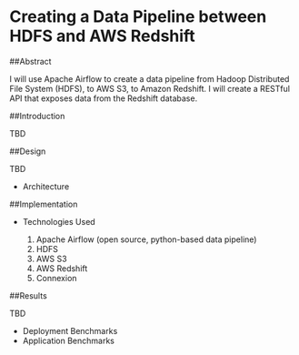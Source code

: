 # Creating a Data Pipeline between HDFS and AWS Redshift

##Abstract

I will use Apache Airflow to create a data pipeline from Hadoop Distributed File System
(HDFS), to AWS S3, to Amazon Redshift. I will create a RESTful API that exposes data from the Redshift
database.  

##Introduction

TBD

##Design

TBD

* Architecture

##Implementation

* Technologies Used

    1) Apache Airflow (open source, python-based data pipeline)
    2) HDFS
    3) AWS S3
    4) AWS Redshift
    5) Connexion

##Results

TBD

* Deployment Benchmarks
* Application Benchmarks